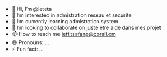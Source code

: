 - 👋 Hi, I’m @leteta
- 👀 I’m interested in admistration reseau et securite
- 🌱 I’m currently learning admistration system
- 💞️ I’m looking to collaborate on juste etre aide dans mes projet
- 📫 How to reach me jeff.tsafang@corail.cm
- 😄 Pronouns: ...
- ⚡ Fun fact: ...

<!---
leteta/leteta is a ✨ special ✨ repository because its `README.md` (this file) appears on your GitHub profile.
You can click the Preview link to take a look at your changes.
--->
